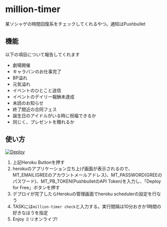 # million-timer

某ソシャゲの時間回復系をチェックしてくれるやつ。通知はPushbullet

## 機能

以下の項目について報告してくれます

* 劇場開催
* キャラバンのお仕事完了
* BP溢れ
* 元気溢れ
* イベントのひとこと送信
* イベントのデイリー報酬未達成
* 未読のお知らせ
* 終了間近の合同フェス
* 誕生日のアイドルがいる時に祝福できるか
 * 同じく、プレゼントを贈れるか

## 使い方

[![Deploy](https://www.herokucdn.com/deploy/button.png)](https://heroku.com/deploy)

1. 上記Heroku Buttonを押す
1. herokuのアプリケーション立ち上げ画面が表示されるので、MT\_EMAIL(GREEのアカウントメールアドレス)、MT\_PASSWORD(GREEのパスワード)、MT\_PB\_TOKEN(PushbulletのAPI Token)を入力し、「Deploy for Free」ボタンを押す
1. デプロイが完了したらHerokuの管理画面でheroku schedulerの設定を行なう
1. TASKには`million-timer check`と入力する。実行間隔は10分おきか1時間の好きなほうを指定
1. Enjoy ミリオンライブ!

